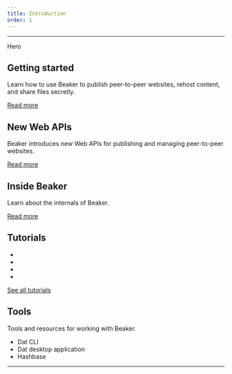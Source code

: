 ```yaml
---
title: Introduction
order: 1
---
```


---

<div class="hero">
  Hero
</div>

<div class="callouts-1">
  <div class="big-callout">
    <h2>Getting started</h2>
    <p>
      Learn how to use Beaker to publish peer-to-peer websites, rehost content,
      and share files secretly.
    </p>
    <a href="/docs/getting-started">
      Read more
      <i class="fa fa-angle-right"></i>
    </a>
  </div>

  <div class="big-callout">
    <h2>New Web APIs</h2>
    <p>
      Beaker introduces new Web APIs for publishing and managing peer-to-peer
      websites.
    </p>
    <a href="/docs/web-apis">
      Read more
      <i class="fa fa-angle-right"></i>
    </a>
  </div>

  <div class="big-callout">
    <h2>Inside Beaker</h2>
    <p>
      Learn about the internals of Beaker.
    </p>
    <a href="/docs/inside-beaker">
      Read more
      <i class="fa fa-angle-right"></i>
    </a>
  </div>
</div>

<div class="callouts-2">
  <div class="tutorials">
    <h2>Tutorials</h2>
    <ul class="tutorials-list">
      <li></li>
      <li></li>
      <li></li>
      <li></li>
    </ul>
    <p>
      <a href="/docs/tutorials">
        See all tutorials
        <i class="fa fa-angle-right"></i>
      </a>
    </p>
  </div>

  <div class="tools">
    <h2>Tools</h2>
    <p>
      Tools and resources for working with Beaker.
    </p>
    <ul class="tools-list">
      <li>Dat CLI</li>
      <li>Dat desktop application</li>
      <li>Hashbase</li>
    </ul>
  </div>
</div>

---